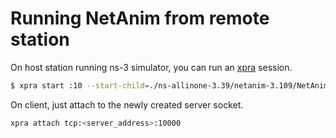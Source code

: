 # Running NetAnim from remote station

On host station running ns-3 simulator, you can run an
[xpra](https://github.com/Xpra-org/xpra) session.

```bash
$ xpra start :10 --start-child=./ns-allinone-3.39/netanim-3.109/NetAnim --bind-tcp=0.0.0.0:10000 --exit-with-children
```

On client, just attach to the newly created server socket.

```bash
xpra attach tcp:<server_address>:10000
```
